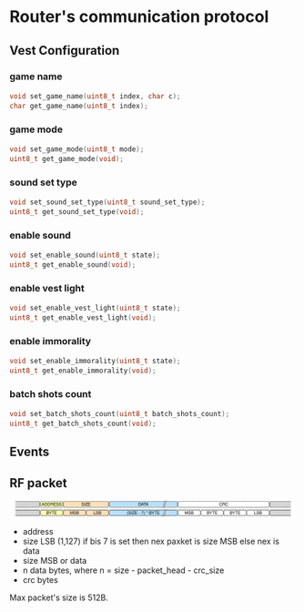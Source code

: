 # Router's communication protocol

## Vest Configuration

### game name
```C
void set_game_name(uint8_t index, char c);
char get_game_name(uint8_t index);
```

### game mode
```C
void set_game_mode(uint8_t mode);
uint8_t get_game_mode(void);
```

### sound set type
```C
void set_sound_set_type(uint8_t sound_set_type);
uint8_t get_sound_set_type(void);
```

### enable sound
```C
void set_enable_sound(uint8_t state);
uint8_t get_enable_sound(void);
```

### enable vest light
```C
void set_enable_vest_light(uint8_t state);
uint8_t get_enable_vest_light(void);
```

### enable immorality
```C
void set_enable_immorality(uint8_t state);
uint8_t get_enable_immorality(void);
```

### batch shots count
```C
void set_batch_shots_count(uint8_t batch_shots_count);
uint8_t get_batch_shots_count(void);
```

## Events


## RF packet

![demo](/img/lgrf_packet.svg)

* address
* size LSB (1,127) if bis 7 is set then nex paxket is size MSB else nex is data
* size MSB or data
* n data bytes, where n = size - packet_head - crc_size
* crc bytes

Max packet's size is 512B.
